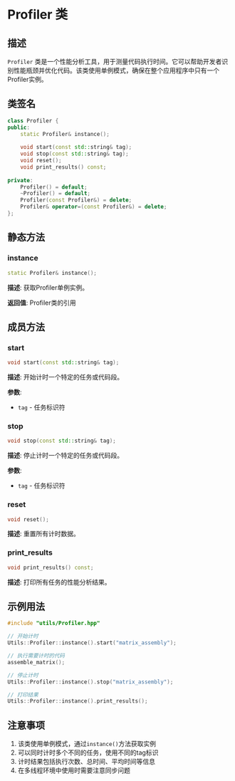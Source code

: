 # Profiler 类

## 描述

`Profiler` 类是一个性能分析工具，用于测量代码执行时间。它可以帮助开发者识别性能瓶颈并优化代码。该类使用单例模式，确保在整个应用程序中只有一个Profiler实例。

## 类签名

```cpp
class Profiler {
public:
    static Profiler& instance();
    
    void start(const std::string& tag);
    void stop(const std::string& tag);
    void reset();
    void print_results() const;
    
private:
    Profiler() = default;
    ~Profiler() = default;
    Profiler(const Profiler&) = delete;
    Profiler& operator=(const Profiler&) = delete;
};
```

## 静态方法

### instance

```cpp
static Profiler& instance();
```

**描述**: 获取Profiler单例实例。

**返回值**: Profiler类的引用

## 成员方法

### start

```cpp
void start(const std::string& tag);
```

**描述**: 开始计时一个特定的任务或代码段。

**参数**:
- `tag` - 任务标识符

### stop

```cpp
void stop(const std::string& tag);
```

**描述**: 停止计时一个特定的任务或代码段。

**参数**:
- `tag` - 任务标识符

### reset

```cpp
void reset();
```

**描述**: 重置所有计时数据。

### print_results

```cpp
void print_results() const;
```

**描述**: 打印所有任务的性能分析结果。

## 示例用法

```cpp
#include "utils/Profiler.hpp"

// 开始计时
Utils::Profiler::instance().start("matrix_assembly");

// 执行需要计时的代码
assemble_matrix();

// 停止计时
Utils::Profiler::instance().stop("matrix_assembly");

// 打印结果
Utils::Profiler::instance().print_results();
```

## 注意事项

1. 该类使用单例模式，通过`instance()`方法获取实例
2. 可以同时计时多个不同的任务，使用不同的tag标识
3. 计时结果包括执行次数、总时间、平均时间等信息
4. 在多线程环境中使用时需要注意同步问题